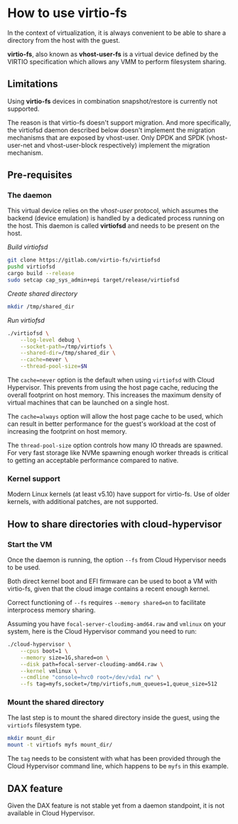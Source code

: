 # How to use virtio-fs

In the context of virtualization, it is always convenient to be able to share a
directory from the host with the guest.

__virtio-fs__, also known as __vhost-user-fs__ is a virtual device defined by
the VIRTIO specification which allows any VMM to perform filesystem sharing.

## Limitations

Using __virtio-fs__ devices in combination snapshot/restore is currently not supported.

The reason is that virtio-fs doesn't support migration. And more specifically, the virtiofsd daemon described below doesn't implement the migration mechanisms that are exposed by vhost-user. Only DPDK and SPDK (vhost-user-net and vhost-user-block respectively) implement the migration mechanism.

## Pre-requisites

### The daemon

This virtual device relies on the _vhost-user_ protocol, which assumes the
backend (device emulation) is handled by a dedicated process running on the
host. This daemon is called __virtiofsd__ and needs to be present on the host.

_Build virtiofsd_
```bash
git clone https://gitlab.com/virtio-fs/virtiofsd
pushd virtiofsd
cargo build --release
sudo setcap cap_sys_admin+epi target/release/virtiofsd
```

_Create shared directory_
```bash
mkdir /tmp/shared_dir
```
_Run virtiofsd_
```bash
./virtiofsd \
    --log-level debug \
    --socket-path=/tmp/virtiofs \
    --shared-dir=/tmp/shared_dir \
    --cache=never \
    --thread-pool-size=$N
```

The `cache=never` option is the default when using `virtiofsd` with
Cloud Hypervisor. This prevents from using the host page cache, reducing the
overall footprint on host memory. This increases the maximum density of virtual
machines that can be launched on a single host.

The `cache=always` option will allow the host page cache to be used, which can
result in better performance for the guest's workload at the cost of increasing
the footprint on host memory.

The `thread-pool-size` option controls how many IO threads are spawned. For
very fast storage like NVMe spawning enough worker threads is critical to
getting an acceptable performance compared to native.

### Kernel support

Modern Linux kernels (at least v5.10) have support for virtio-fs. Use of older
kernels, with additional patches, are not supported.

## How to share directories with cloud-hypervisor

### Start the VM

Once the daemon is running, the option `--fs` from Cloud Hypervisor needs
to be used.

Both direct kernel boot and EFI firmware can be used to boot a VM with
virtio-fs, given that the cloud image contains a recent enough kernel.

Correct functioning of `--fs` requires `--memory shared=on` to facilitate
interprocess memory sharing.

Assuming you have `focal-server-cloudimg-amd64.raw` and `vmlinux` on your
system, here is the Cloud Hypervisor command you need to run:
```bash
./cloud-hypervisor \
    --cpus boot=1 \
    --memory size=1G,shared=on \
    --disk path=focal-server-cloudimg-amd64.raw \
    --kernel vmlinux \
    --cmdline "console=hvc0 root=/dev/vda1 rw" \
    --fs tag=myfs,socket=/tmp/virtiofs,num_queues=1,queue_size=512
```

### Mount the shared directory

The last step is to mount the shared directory inside the guest, using the
`virtiofs` filesystem type.

```bash
mkdir mount_dir
mount -t virtiofs myfs mount_dir/
```

The `tag` needs to be consistent with what has been provided through the
Cloud Hypervisor command line, which happens to be `myfs` in this example.

## DAX feature

Given the DAX feature is not stable yet from a daemon standpoint, it is not
available in Cloud Hypervisor.
